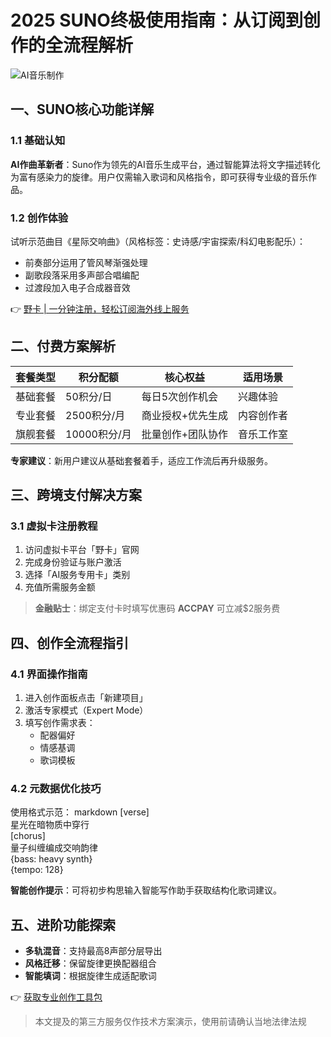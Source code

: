 # 2025 SUNO终极使用指南：从订阅到创作的全流程解析

![AI音乐制作](https://via.placeholder.com/800x400)

## 一、SUNO核心功能详解
### 1.1 基础认知
**AI作曲革新者**：Suno作为领先的AI音乐生成平台，通过智能算法将文字描述转化为富有感染力的旋律。用户仅需输入歌词和风格指令，即可获得专业级的音乐作品。

### 1.2 创作体验
试听示范曲目《星际交响曲》（风格标签：史诗感/宇宙探索/科幻电影配乐）：
- 前奏部分运用了管风琴渐强处理
- 副歌段落采用多声部合唱编配
- 过渡段加入电子合成器音效

👉 [野卡 | 一分钟注册，轻松订阅海外线上服务](https://bbtdd.com/yeka)

## 二、付费方案解析
套餐类型 | 积分配额 | 核心权益 | 适用场景
--------|---------|---------|---------
基础套餐 | 50积分/日 | 每日5次创作机会 | 兴趣体验
专业套餐 | 2500积分/月 | 商业授权+优先生成 | 内容创作者
旗舰套餐 | 10000积分/月 | 批量创作+团队协作 | 音乐工作室

**专家建议**：新用户建议从基础套餐着手，适应工作流后再升级服务。

## 三、跨境支付解决方案
### 3.1 虚拟卡注册教程
1. 访问虚拟卡平台「野卡」官网
2. 完成身份验证与账户激活
3. 选择「AI服务专用卡」类别
4. 充值所需服务金额

> **金融贴士**：绑定支付卡时填写优惠码 **ACCPAY** 可立减$2服务费

## 四、创作全流程指引
### 4.1 界面操作指南
1. 进入创作面板点击「新建项目」
2. 激活专家模式（Expert Mode）
3. 填写创作需求表：
   - 配器偏好
   - 情感基调
   - 歌词模板

### 4.2 元数据优化技巧
使用格式示范：
markdown
[verse]  
星光在暗物质中穿行  
[chorus]  
量子纠缠编成交响韵律  
{bass: heavy synth}  
{tempo: 128}


**智能创作提示**：可将初步构思输入智能写作助手获取结构化歌词建议。

## 五、进阶功能探索
- **多轨混音**：支持最高8声部分层导出
- **风格迁移**：保留旋律更换配器组合
- **智能填词**：根据旋律生成适配歌词

👉 [获取专业创作工具包](https://bbtdd.com/yeka)

> 本文提及的第三方服务仅作技术方案演示，使用前请确认当地法律法规